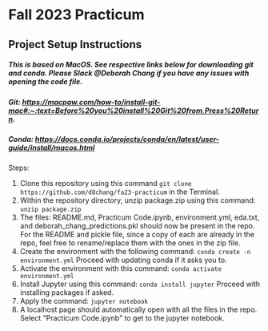 # Fall 2023 Practicum

## Project Setup Instructions 

##### This is based on MacOS. See respective links below for downloading git and conda. Please Slack @Deborah Chang if you have any issues with opening the code file.
##### Git: https://macpaw.com/how-to/install-git-mac#:~:text=Before%20you%20install%20Git%20from,Press%20Return.
##### Conda: https://docs.conda.io/projects/conda/en/latest/user-guide/install/macos.html

Steps:

1. Clone this repository using this command `git clone https://github.com/d8chang/fa23-practicum` in the Terminal.
2. Within the repository directory, unzip package.zip using this command: `unzip package.zip`
3. The files: README.md, Practicum Code.ipynb, environment.yml, eda.txt, and deborah_chang_predictions.pkl should now be present in the repo. For the README and pickle file, since a copy of each are already in the repo, feel free to rename/replace them with the ones in the zip file.  
4. Create the environment with the following command: `conda create -n environment.yml` Proceed with updating conda if it asks you to.
5. Activate the environment with this command: `conda activate environment.yml`
6. Install Jupyter using this command: `conda install jupyter` Proceed with installing packages if asked.
7. Apply the command: `jupyter notebook`
8. A localhost page should automatically open with all the files in the repo. Select "Practicum Code.ipynb" to get to the jupyter notebook.
